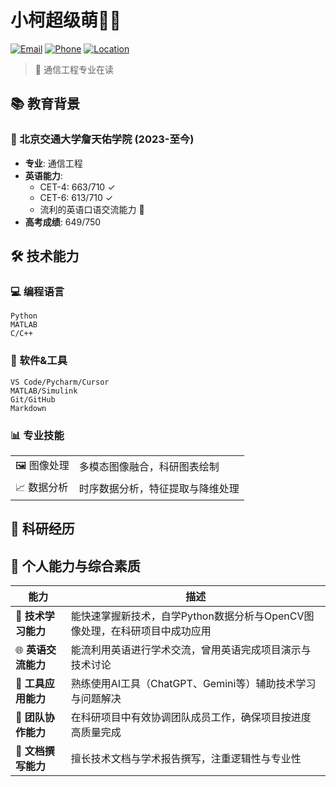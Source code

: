 # 小柯超级萌👩‍💻

[![Email](https://img.shields.io/badge/Email-wss43214321%40gmail.com-blue?style=flat-square&logo=gmail)](mailto:wss43214321@gmail.com) 
[![Phone](https://img.shields.io/badge/Phone-13532553390-green?style=flat-square&logo=whatsapp)](tel:13532553390)
[![Location](https://img.shields.io/badge/Location-Beijing-red?style=flat-square&logo=google-maps)](https://www.bjtu.edu.cn/)

> 🚀 通信工程专业在读

## 📚 教育背景

### 🏫 北京交通大学詹天佑学院 (2023-至今)
- **专业**: 通信工程
- **英语能力**: 
  - CET-4: 663/710 ✓
  - CET-6: 613/710 ✓
  - 流利的英语口语交流能力 💬
- **高考成绩**: 649/750

## 🛠️ 技术能力

### 💻 编程语言
```
Python
MATLAB
C/C++ 
```

### 🧰 软件&工具
```
VS Code/Pycharm/Cursor
MATLAB/Simulink
Git/GitHub
Markdown
```

### 📊 专业技能

<table>
  <tr>
    <td>🖼️ 图像处理</td>
    <td>多模态图像融合，科研图表绘制</td>
  </tr>
  <tr>
    <td>📈 数据分析</td>
    <td>时序数据分析，特征提取与降维处理</td>
  </tr>
</table>

## 🔬 科研经历



## 🌟 个人能力与综合素质

| 能力 | 描述 |
|-----|------|
| 🚀 **技术学习能力** | 能快速掌握新技术，自学Python数据分析与OpenCV图像处理，在科研项目中成功应用 |
| 🌐 **英语交流能力** | 能流利用英语进行学术交流，曾用英语完成项目演示与技术讨论 |
| 🤖 **工具应用能力** | 熟练使用AI工具（ChatGPT、Gemini等）辅助技术学习与问题解决 |
| 👥 **团队协作能力** | 在科研项目中有效协调团队成员工作，确保项目按进度高质量完成 |
| 📄 **文档撰写能力** | 擅长技术文档与学术报告撰写，注重逻辑性与专业性 |
